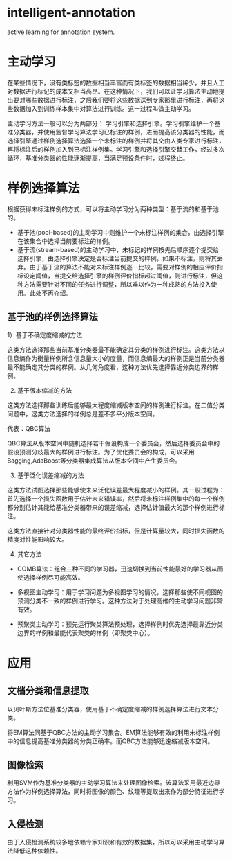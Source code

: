 # intelligent-annotation
active learning for annotation system.

# 主动学习
在某些情况下，没有类标签的数据相当丰富而有类标签的数据相当稀少，并且人工对数据进行标记的成本又相当高昂。在这种情况下，我们可以让学习算法主动地提出要对哪些数据进行标注，之后我们要将这些数据送到专家那里进行标注，再将这些数据加入到训练样本集中对算法进行训练。这一过程叫做主动学习。

主动学习方法一般可以分为两部分： 学习引擎和选择引擎。学习引擎维护一个基准分类器，并使用监督学习算法学习已标注的样例，进而提高该分类器的性能，而选择引擎通过样例选择算法选择一个未标注的样例并将其交由人类专家进行标注，再将标注后的样例加入到已标注样例集。学习引擎和选择引擎交替工作，经过多次循环，基准分类器的性能逐渐提高，当满足预设条件时，过程终止。

# 样例选择算法
根据获得未标注样例的方式，可以将主动学习分为两种类型：基于流的和基于池的。

- 基于池(pool-based)的主动学习中则维护一个未标注样例的集合，由选择引擎在该集合中选择当前要标注的样例。
- 基于流(stream-based)的主动学习中，未标记的样例按先后顺序逐个提交给选择引擎，由选择引擎决定是否标注当前提交的样例，如果不标注，则将其丢弃。由于基于流的算法不能对未标注样例逐一比较，需要对样例的相应评价指标设定阈值，当提交给选择引擎的样例评价指标超过阈值，则进行标注，但这种方法需要针对不同的任务进行调整，所以难以作为一种成熟的方法投入使用。此处不再介绍。

## 基于池的样例选择算法
1）基于不确定度缩减的方法

这类方法选择那些当前基准分类器最不能确定其分类的样例进行标注。这类方法以信息熵作为衡量样例所含信息量大小的度量，而信息熵最大的样例正是当前分类器最不能确定其分类的样例。从几何角度看，这种方法优先选择靠近分类边界的样例。

2) 基于版本缩减的方法

这类方法选择那些训练后能够最大程度缩减版本空间的样例进行标注。在二值分类问题中，这类方法选择的样例总是差不多平分版本空间。

代表：QBC算法

QBC算法从版本空间中随机选择若干假设构成一个委员会，然后选择委员会中的假设预测分歧最大的样例进行标注。为了优化委员会的构成，可以采用Bagging,AdaBoost等分类器集成算法从版本空间中产生委员会。

3) 基于泛化误差缩减的方法

这类方法试图选择那些能够使未来泛化误差最大程度减小的样例。其一般过程为：首先选择一个损失函数用于估计未来错误率，然后将未标注样例集中的每一个样例都分别估计其能给基准分类器带来的误差缩减，选择估计值最大的那个样例进行标注。

这类方法直接针对分类器性能的最终评价指标，但是计算量较大，同时损失函数的精度对性能影响较大。

4) 其它方法

- COMB算法：组合三种不同的学习器，迅速切换到当前性能最好的学习器从而使选择样例尽可能高效。

- 多视图主动学习：用于学习问题为多视图学习的情况，选择那些使不同视图的预测分类不一致的样例进行学习。这种方法对于处理高维的主动学习问题非常有效。

- 预聚类主动学习：预先运行聚类算法预处理，选择样例时优先选择最靠近分类边界的样例和最能代表聚类的样例（即聚类中心）。

# 应用
## 文档分类和信息提取
以贝叶斯方法位基准分类器，使用基于不确定度缩减的样例选择算法进行文本分类。

将EM算法同基于QBC方法的主动学习集合。EM算法能够有效的利用未标注样例中的信息提高基准分类器的分类正确率。而QBC方法能够迅速缩减版本空间。

## 图像检索
利用SVM作为基准分类器的主动学习算法来处理图像检索。该算法采用最近边界方法作为样例选择算法，同时将图像的颜色、纹理等提取出来作为部分特征进行学习。

## 入侵检测
由于入侵检测系统较多地依赖专家知识和有效的数据集，所以可以采用主动学习算法降低这种依赖性。

